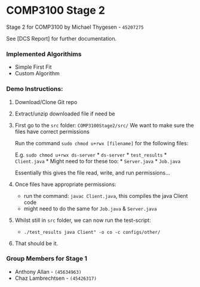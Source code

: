 # COMP3100 Stage 2
Stage 2 for COMP3100 by Michael Thygesen - `45207275`

See [DCS Report] for further documentation.

### Implemented Algorithims
- Simple First Fit
- Custom Algorithm

### Demo Instructions:

1. Download/Clone Git repo

3. Extract/unzip downloaded file if need be

4. First go to the `src` folder: `COMP3100Stage2/src/` 
    We want to make sure the files have correct permissions 
    
      Run the command `sudo chmod u+rwx [filename]` for the following files:
      
      E.g. `sudo chmod u+rwx ds-server` 
         * `ds-server`
         * `test_results`
         * `Client.java`
         * Might need to for these too: 
            * `Server.java`
            * `Job.java`

      Essentially this gives the file read, write, and run permissions...
   
        
5. Once files have appropriate permissions:

    - run the command: `javac Client.java`, this compiles the java Client code
    - might need to do the same for `Job.java` & `Server.java`
    
6. Whilst still in `src` folder, we can now run the test-script:
    * `./test_results java Client" -o co -c configs/other/`
    
7. That should be it.

 
### Group Members for Stage 1
- Anthony Allan - ` (45634963) `
- Chaz Lambrechtsen - `(45426317)`
